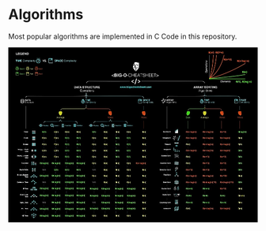 # Algorithms

Most popular algorithms are implemented in C Code in this repository.

![alt text](https://github.com/ravikumark815/algorithms/blob/master/BigO.jpg)